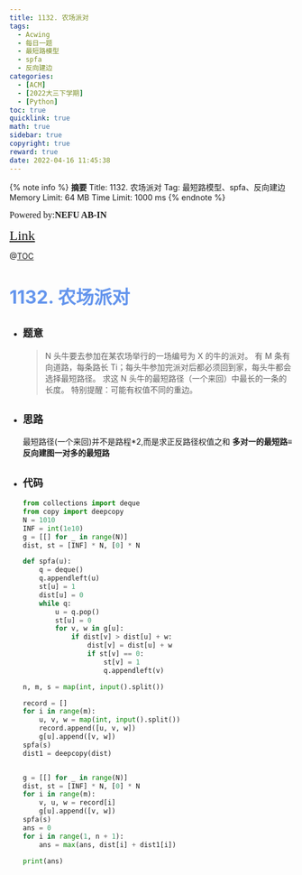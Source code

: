 ```yaml
---
title: 1132. 农场派对
tags:
  - Acwing
  - 每日一题
  - 最短路模型
  - spfa
  - 反向建边
categories:
  - [ACM]
  - [2022大三下学期]
  - [Python]
toc: true
quicklink: true
math: true
sidebar: true
copyright: true
reward: true
date: 2022-04-16 11:45:38
---
```



{% note info %}
**摘要**
Title: 1132. 农场派对
Tag: 最短路模型、spfa、反向建边
Memory Limit: 64 MB
Time Limit: 1000 ms
{% endnote %}
<!-- more -->

<font size=3 face=楷体>Powered by:**NEFU AB-IN**</font>

<font color=#FFA500 size=5 face=楷体>[Link](https://www.acwing.com/problem/content/description/1134/)</font>

@[TOC](文章目录)

# <font color=#6495ED size=6>1132. 农场派对</font>

* ## <font size=4 face=粗体>题意</font>

  >N  头牛要去参加在某农场举行的一场编号为 X 的牛的派对。
  >有 M 条有向道路，每条路长 Ti；每头牛参加完派对后都必须回到家，每头牛都会选择最短路径。
  >求这 N 头牛的最短路径（一个来回）中最长的一条的长度。
  >特别提醒：可能有权值不同的重边。

* ## <font size=4 face=粗体>思路</font>

  最短路径(一个来回)并不是路程*2,而是求正反路径权值之和
  **多对一的最短路≡反向建图一对多的最短路**

* ## <font size=4 face=粗体>代码</font>

  ```python
  from collections import deque
  from copy import deepcopy
  N = 1010
  INF = int(1e10)
  g = [[] for _ in range(N)]
  dist, st = [INF] * N, [0] * N

  def spfa(u):
      q = deque()
      q.appendleft(u)
      st[u] = 1
      dist[u] = 0
      while q:
          u = q.pop()
          st[u] = 0
          for v, w in g[u]:
              if dist[v] > dist[u] + w:
                  dist[v] = dist[u] + w
                  if st[v] == 0:
                      st[v] = 1
                      q.appendleft(v)

  n, m, s = map(int, input().split())

  record = []
  for i in range(m):
      u, v, w = map(int, input().split())
      record.append([u, v, w])
      g[u].append([v, w])
  spfa(s)
  dist1 = deepcopy(dist)


  g = [[] for _ in range(N)]
  dist, st = [INF] * N, [0] * N
  for i in range(m):
      v, u, w = record[i]
      g[u].append([v, w])
  spfa(s)
  ans = 0
  for i in range(1, n + 1):
      ans = max(ans, dist[i] + dist1[i])

  print(ans)
  ```